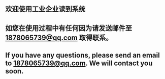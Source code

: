 ## 欢迎使用工业企业读到系统

## 如您在使用过程中有任何因为请发送邮件至 1878065739@qq.com 取得联系。

## If you have any questions, please send an email to 1878065739@qq.com. We will contact you soon.
